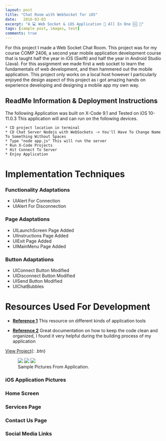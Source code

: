 ```yaml
---
layout: post
title: "Chat Room with WebSocket for iOS"
date:   2016-03-03
excerpt: "A 💻 Web Socket & iOS Application 📱 All In One 🆒 💬"
tags: [sample post, images, test]
comments: true
---
```



For this project I made a Web Socket Chat Room. This project was for my course COMP 2406, a second year mobile application development course that is taught half the year in iOS (Swift) and half the year in Android Studio (Java). For this assignment we made first a web socket to learn the fundamentals of web development, and then hammered out the mobile application. This project only works on a local host however I particularly enjoyed the design aspect of this project as i got amazing hands on experience developing and designing a mobile app my own way.

## ReadMe Information & Deployment Instructions

The following Application was built on X-Code 9.1 and Tested on iOS 10-11.0.3
This application will and can run on the following devices.

	* CD project location in terminal
	* CD Chat Server Nodejs with WebSockets -> You'll Have To Change Name To Something Without Spaces
	* Type "node app.js" This will run the server
	* Run X-Code Projects
	* Hit Connect To Server
	* Enjoy Application

# Implementation Techniques

### Functionality Adaptations

* UIAlert For Connection
* UIAlert For Disconnection

### Page Adaptations
* UILaunchScreen Page Added
* UIInstructions Page Added
* UIExit Page Added
* UIMainMenu Page Added

### Button Adaptations
* UIConnect Button Modified
* UIDisconnect Button Modified
* UISend Button Modified
* UIChatBubbles

# Resources Used For Development

* <a href="https://www.raywenderlich.com/143874/websockets-ios-starscream"><b>Reference 1</b></a> This resource on different kinds of application tools

* <a href="https://github.com/daltoniam/Starscream"><b>Reference 2</b></a> Great documentation on how to keep the code clean and organized, I found it very helpful during the building process of my application

[View Project](https://github.com/ImranJuma/JumaChat){: .btn}

<figure class="third">
	<img src="http://placehold.it/600x300.jpg">
	<img src="http://placehold.it/600x300.jpg">
	<img src="http://placehold.it/600x300.jpg">
	<figcaption>Sample Pictures From Application.</figcaption>
</figure>


### iOS Application Pictures

### Home Screen

### Services Page

### Contact Us Page

### Social Media Links
